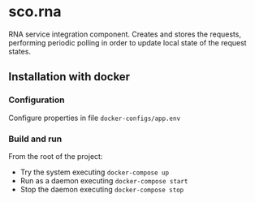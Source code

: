 # sco.rna

RNA service integration component. Creates and stores the requests, performing periodic polling in order to 
update local state of the request states. 

## Installation with docker

### Configuration

Configure properties in file `docker-configs/app.env`

### Build and run

From the root of the project: 

* Try the system executing `docker-compose up`
* Run as a daemon executing `docker-compose start`
* Stop the daemon executing `docker-compose stop`
